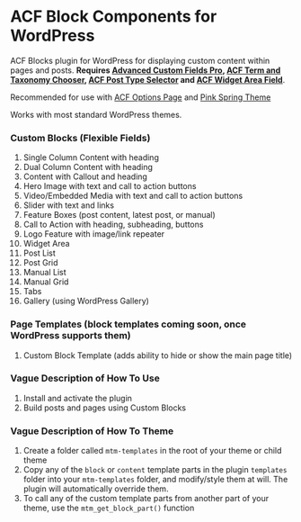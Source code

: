 # ACF Block Components for WordPress

ACF Blocks plugin for WordPress for displaying custom content within pages and posts. **Requires [Advanced Custom Fields Pro](http://advancedcustomfields.com/pro), [ACF Term and Taxonomy Chooser](https://github.com/marktimemedia/acf-term-and-taxonomy-chooser), [ACF Post Type Selector](https://github.com/TimPerry/acf-post-type-selector) and [ACF Widget Area Field](https://wordpress.org/plugins/advanced-custom-fields-widget-area-field/)**.

Recommended for use with [ACF Options Page](https://github.com/marktimemedia/acf-theme-settings) and [Pink Spring Theme](https://github.com/marktimemedia/pink-spring)

Works with most standard WordPress themes.

### Custom Blocks (Flexible Fields)
1. Single Column Content with heading
2. Dual Column Content with heading
3. Content with Callout and heading
4. Hero Image with text and call to action buttons
5. Video/Embedded Media with text and call to action buttons
6. Slider with text and links
7. Feature Boxes (post content, latest post, or manual)
8. Call to Action with heading, subheading, buttons
8. Logo Feature with image/link repeater
9. Widget Area
10. Post List
11. Post Grid
12. Manual List
13. Manual Grid
14. Tabs
15. Gallery (using WordPress Gallery)

### Page Templates (block templates coming soon, once WordPress supports them)
1. Custom Block Template (adds ability to hide or show the main page title)

### Vague Description of How To Use
1. Install and activate the plugin
2. Build posts and pages using Custom Blocks


### Vague Description of How To Theme
1. Create a folder called `mtm-templates` in the root of your theme or child theme
2. Copy any of the `block` or `content` template parts in the plugin `templates` folder into your `mtm-templates` folder, and modify/style them at will. The plugin will automatically override them.
3. To call any of the custom template parts from another part of your theme, use the `mtm_get_block_part()` function
